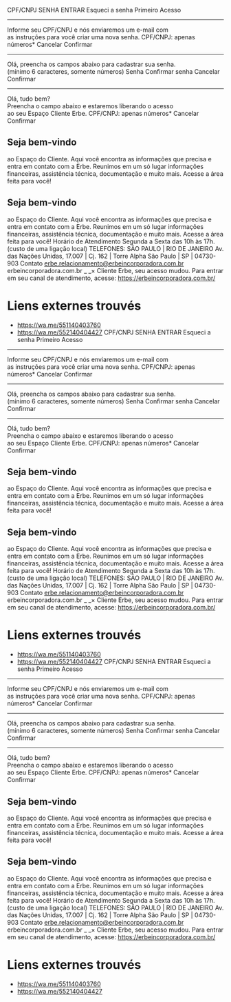 CPF/CNPJ
SENHA
ENTRAR
Esqueci a senha  Primeiro Acesso 
* * *
Informe seu CPF/CNPJ e nós enviaremos um e-mail com   
as instruções para você criar uma nova senha. 
CPF/CNPJ: apenas números*
Cancelar Confirmar
* * *
Olá, preencha os campos abaixo para cadastrar sua senha.   
(mínimo 6 caracteres, somente números)
Senha
Confirmar senha
Cancelar Confirmar
* * *
Olá, tudo bem?   
Preencha o campo abaixo e estaremos liberando o acesso   
ao seu Espaço Cliente Erbe. 
CPF/CNPJ: apenas números*
Cancelar Confirmar
## Seja bem-vindo  
ao Espaço do Cliente.
Aqui você encontra as informações que precisa e entra em contato com a Erbe. Reunimos em um só lugar informações financeiras, assistência técnica, documentação e muito mais. Acesse a área feita para você!
## Seja bem-vindo  
ao Espaço do Cliente.
Aqui você encontra as informações que precisa e entra em contato com a Erbe. Reunimos em um só lugar informações financeiras, assistência técnica, documentação e muito mais. Acesse a área feita para você!
Horário de Atendimento Segunda a Sexta das 10h às 17h. (custo de uma ligação local)
TELEFONES: SÃO PAULO | RIO DE JANEIRO
Av. das Nações Unidas, 17.007 | Cj. 162 | Torre Alpha  São Paulo | SP | 04730-903
Contato erbe.relacionamento@erbeincorporadora.com.br erbeincorporadora.com.br
_ _×
Cliente Erbe, seu acesso mudou.
Para entrar em seu canal de atendimento, acesse:
https://erbeincorporadora.com.br/


# Liens externes trouvés
- https://wa.me/551140403760
- https://wa.me/552140404427
CPF/CNPJ
SENHA
ENTRAR
Esqueci a senha  Primeiro Acesso 
* * *
Informe seu CPF/CNPJ e nós enviaremos um e-mail com   
as instruções para você criar uma nova senha. 
CPF/CNPJ: apenas números*
Cancelar Confirmar
* * *
Olá, preencha os campos abaixo para cadastrar sua senha.   
(mínimo 6 caracteres, somente números)
Senha
Confirmar senha
Cancelar Confirmar
* * *
Olá, tudo bem?   
Preencha o campo abaixo e estaremos liberando o acesso   
ao seu Espaço Cliente Erbe. 
CPF/CNPJ: apenas números*
Cancelar Confirmar
## Seja bem-vindo  
ao Espaço do Cliente.
Aqui você encontra as informações que precisa e entra em contato com a Erbe. Reunimos em um só lugar informações financeiras, assistência técnica, documentação e muito mais. Acesse a área feita para você!
## Seja bem-vindo  
ao Espaço do Cliente.
Aqui você encontra as informações que precisa e entra em contato com a Erbe. Reunimos em um só lugar informações financeiras, assistência técnica, documentação e muito mais. Acesse a área feita para você!
Horário de Atendimento Segunda a Sexta das 10h às 17h. (custo de uma ligação local)
TELEFONES: SÃO PAULO | RIO DE JANEIRO
Av. das Nações Unidas, 17.007 | Cj. 162 | Torre Alpha  São Paulo | SP | 04730-903
Contato erbe.relacionamento@erbeincorporadora.com.br erbeincorporadora.com.br
_ _×
Cliente Erbe, seu acesso mudou.
Para entrar em seu canal de atendimento, acesse:
https://erbeincorporadora.com.br/


# Liens externes trouvés
- https://wa.me/551140403760
- https://wa.me/552140404427
CPF/CNPJ
SENHA
ENTRAR
Esqueci a senha  Primeiro Acesso 
* * *
Informe seu CPF/CNPJ e nós enviaremos um e-mail com   
as instruções para você criar uma nova senha. 
CPF/CNPJ: apenas números*
Cancelar Confirmar
* * *
Olá, preencha os campos abaixo para cadastrar sua senha.   
(mínimo 6 caracteres, somente números)
Senha
Confirmar senha
Cancelar Confirmar
* * *
Olá, tudo bem?   
Preencha o campo abaixo e estaremos liberando o acesso   
ao seu Espaço Cliente Erbe. 
CPF/CNPJ: apenas números*
Cancelar Confirmar
## Seja bem-vindo  
ao Espaço do Cliente.
Aqui você encontra as informações que precisa e entra em contato com a Erbe. Reunimos em um só lugar informações financeiras, assistência técnica, documentação e muito mais. Acesse a área feita para você!
## Seja bem-vindo  
ao Espaço do Cliente.
Aqui você encontra as informações que precisa e entra em contato com a Erbe. Reunimos em um só lugar informações financeiras, assistência técnica, documentação e muito mais. Acesse a área feita para você!
Horário de Atendimento Segunda a Sexta das 10h às 17h. (custo de uma ligação local)
TELEFONES: SÃO PAULO | RIO DE JANEIRO
Av. das Nações Unidas, 17.007 | Cj. 162 | Torre Alpha  São Paulo | SP | 04730-903
Contato erbe.relacionamento@erbeincorporadora.com.br erbeincorporadora.com.br
_ _×
Cliente Erbe, seu acesso mudou.
Para entrar em seu canal de atendimento, acesse:
https://erbeincorporadora.com.br/


# Liens externes trouvés
- https://wa.me/551140403760
- https://wa.me/552140404427